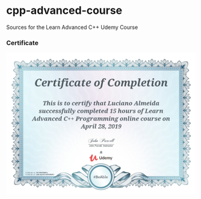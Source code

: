 # cpp-advanced-course
Sources for the Learn Advanced C++ Udemy Course

### Certificate

<p align="center">
  <img src="https://github.com/LucianoPAlmeida/cpp-advanced-course/blob/master/UC-HGV3N3FJ.jpg" title="Certificate">
</p>